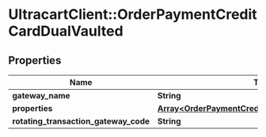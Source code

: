 # UltracartClient::OrderPaymentCreditCardDualVaulted

## Properties
Name | Type | Description | Notes
------------ | ------------- | ------------- | -------------
**gateway_name** | **String** |  | [optional] 
**properties** | [**Array&lt;OrderPaymentCreditCardDualVaultedProperty&gt;**](OrderPaymentCreditCardDualVaultedProperty.md) |  | [optional] 
**rotating_transaction_gateway_code** | **String** |  | [optional] 


